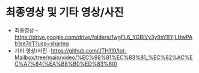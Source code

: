 # 최종영상 및 기타 영상/사진
-   최종영상
    -https://drive.google.com/drive/folders/1wgFL6_YGBiVy3y9sYBYjLHwPAb1se7dT?usp=sharing
-   기타 영상/사진
    -https://github.com/JTH119/Iot-Mailbox/tree/main/video/%EC%98%81%EC%83%81_%EC%82%AC%EC%A7%84(%EA%B8%B0%ED%83%80)
